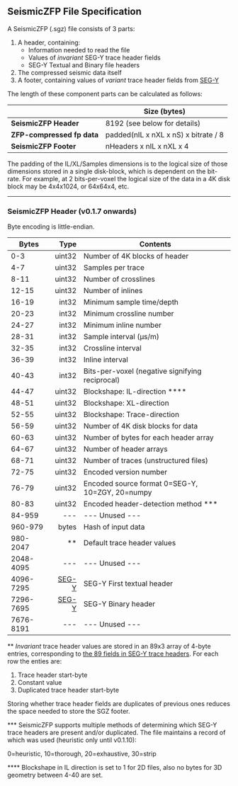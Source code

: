 ## SeismicZFP File Specification

A SeismicZFP (.sgz) file consists of 3 parts:
1. A header, containing:
   * Information needed to read the file
   * Values of _invariant_ SEG-Y trace header fields
   * SEG-Y Textual and Binary file headers
2. The compressed seismic data itself
3. A footer, containing values of _variant_ trace header fields from [SEG-Y](https://seg.org/Portals/0/SEG/News%20and%20Resources/Technical%20Standards/seg_y_rev2_0-mar2017.pdf)

The length of these component parts can be calculated as follows:


| | Size (bytes) | 
|-|-|
|**SeismicZFP Header** | 8192 (see below for details)
|**ZFP-compressed fp data** | padded(nIL x nXL x nS) x bitrate / 8
|**SeismicZFP Footer** | nHeaders x nIL x nXL x 4

The padding of the IL/XL/Samples dimensions is to the logical size of those dimensions stored in a single disk-block, which is dependent on the bit-rate. For example, at 2 bits-per-voxel the logical size of the data in a 4K disk block may be 4x4x1024, or 64x64x4, etc.

---

### SeismicZFP Header (v0.1.7 onwards)

Byte encoding is little-endian.

| Bytes  | Type | Contents |
|---|---:|---|
|0-3   |uint32 |Number of 4K blocks of header
|4-7   |uint32 |Samples per trace
|8-11  |uint32 |Number of crosslines
|12-15 |uint32 |Number of inlines
|16-19 | int32 |Minimum sample time/depth
|20-23 | int32 |Minimum crossline number
|24-27 | int32 |Minimum inline number
|28-31 | int32 |Sample interval (μs/m)
|32-35 | int32 |Crossline interval
|36-39 | int32 |Inline interval
|40-43 | int32 |Bits-per-voxel (negative signifying reciprocal)
|44-47 |uint32 |Blockshape: IL-direction ****
|48-51 |uint32 |Blockshape: XL-direction
|52-55 |uint32 |Blockshape: Trace-direction
|56-59 |uint32 |Number of 4K disk blocks for data
|60-63 |uint32 |Number of bytes for each header array
|64-67 |uint32 |Number of header arrays
|68-71 |uint32 |Number of traces (unstructured files)
|72-75 |uint32 |Encoded version number
|76-79 |uint32 |Encoded source format 0=SEG-Y, 10=ZGY, 20=numpy
|80-83 |uint32 |Encoded header-detection method ***
|84-959 |---  | --- Unused ---
|960-979 |bytes |Hash of input data
|980-2047 |** |Default trace header values
|2048-4095 |---  | --- Unused ---
|4096-7295 |[SEG-Y](https://seg.org/Portals/0/SEG/News%20and%20Resources/Technical%20Standards/seg_y_rev2_0-mar2017.pdf)  | SEG-Y First textual header
|7296-7695 |[SEG-Y](https://seg.org/Portals/0/SEG/News%20and%20Resources/Technical%20Standards/seg_y_rev2_0-mar2017.pdf)  | SEG-Y Binary header
|7676-8191 |---  | --- Unused ---

** *Invariant* trace header values are stored in an 89x3 array of 4-byte entries, corresponding to [the 89 fields in SEG-Y trace headers](https://github.com/equinor/segyio/blob/master/python/segyio/tracefield.py). For each row the enties are:
1. Trace header start-byte
2. Constant value
3. Duplicated trace header start-byte

Storing whether trace header fields are duplicates of previous ones reduces the space needed to store the SGZ footer.

*** SeismicZFP supports multiple methods of determining which SEG-Y trace headers are present and/or duplicated. The file maintains a record of which was used (heuristic only until v0.1.10):

0=heuristic, 10=thorough, 20=exhaustive, 30=strip

**** Blockshape in IL direction is set to 1 for 2D files, also no bytes for 3D geometry between 4-40 are set.
